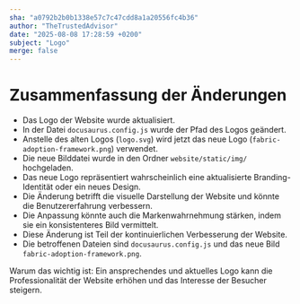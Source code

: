 ```yaml
---
sha: "a0792b2b0b1338e57c7c47cdd8a1a20556fc4b36"
author: "TheTrustedAdvisor"
date: "2025-08-08 17:28:59 +0200"
subject: "Logo"
merge: false
---
```


# Zusammenfassung der Änderungen

- Das Logo der Website wurde aktualisiert.
- In der Datei `docusaurus.config.js` wurde der Pfad des Logos geändert.
- Anstelle des alten Logos (`logo.svg`) wird jetzt das neue Logo (`fabric-adoption-framework.png`) verwendet.
- Die neue Bilddatei wurde in den Ordner `website/static/img/` hochgeladen.
- Das neue Logo repräsentiert wahrscheinlich eine aktualisierte Branding-Identität oder ein neues Design.
- Die Änderung betrifft die visuelle Darstellung der Website und könnte die Benutzererfahrung verbessern.
- Die Anpassung könnte auch die Markenwahrnehmung stärken, indem sie ein konsistenteres Bild vermittelt.
- Diese Änderung ist Teil der kontinuierlichen Verbesserung der Website.
- Die betroffenen Dateien sind `docusaurus.config.js` und das neue Bild `fabric-adoption-framework.png`.

Warum das wichtig ist: Ein ansprechendes und aktuelles Logo kann die Professionalität der Website erhöhen und das Interesse der Besucher steigern.

